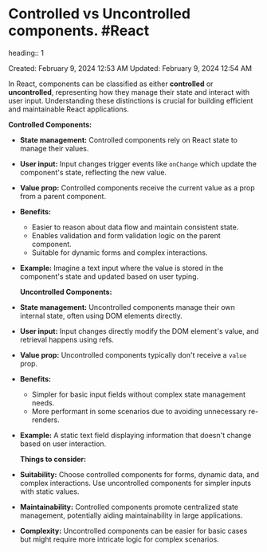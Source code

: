 # Controlled vs Uncontrolled components. #React 
heading:: 1

Created: February 9, 2024 12:53 AM
Updated: February 9, 2024 12:54 AM

In React, components can be classified as either **controlled** or **uncontrolled**, representing how they manage their state and interact with user input. Understanding these distinctions is crucial for building efficient and maintainable React applications.

**Controlled Components:**
- **State management:** Controlled components rely on React state to manage their values.
- **User input:** Input changes trigger events like `onChange` which update the component's state, reflecting the new value.
- **Value prop:** Controlled components receive the current value as a prop from a parent component.
- **Benefits:**
	- Easier to reason about data flow and maintain consistent state.
	- Enables validation and form validation logic on the parent component.
	- Suitable for dynamic forms and complex interactions.
- **Example:** Imagine a text input where the value is stored in the component's state and updated based on user typing.
  
  **Uncontrolled Components:**
- **State management:** Uncontrolled components manage their own internal state, often using DOM elements directly.
- **User input:** Input changes directly modify the DOM element's value, and retrieval happens using refs.
- **Value prop:** Uncontrolled components typically don't receive a `value` prop.
- **Benefits:**
	- Simpler for basic input fields without complex state management needs.
	- More performant in some scenarios due to avoiding unnecessary re-renders.
- **Example:** A static text field displaying information that doesn't change based on user interaction.
  
  **Things to consider:**
- **Suitability:** Choose controlled components for forms, dynamic data, and complex interactions. Use uncontrolled components for simpler inputs with static values.
- **Maintainability:** Controlled components promote centralized state management, potentially aiding maintainability in large applications.
- **Complexity:** Uncontrolled components can be easier for basic cases but might require more intricate logic for complex scenarios.